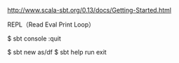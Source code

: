 http://www.scala-sbt.org/0.13/docs/Getting-Started.html

REPL（Read Eval Print Loop）

$ sbt console
:quit

$ sbt new as/df
$ sbt
help
run
exit
